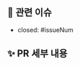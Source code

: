 <!--
PR 이름 컨벤션
[BE] FEAT: ~~(#issueNum)
[AN/STAFF] FEAT: ~~(#issueNum)
[AN/USER] FIX: ~~(#issueNum)
-->

## 📌 관련 이슈

- closed: #issueNum

## ✨ PR 세부 내용

<!-- 수정/추가한 내용을 적어주세요. -->
